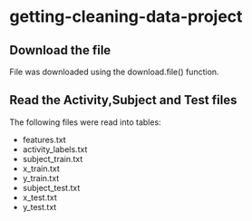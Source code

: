 # getting-cleaning-data-project
## Download the file
File was downloaded using the download.file() function.

## Read the Activity,Subject and Test files
The following files were read into tables:
* features.txt
* activity_labels.txt
* subject_train.txt
* x_train.txt
* y_train.txt
* subject_test.txt
* x_test.txt
* y_test.txt

